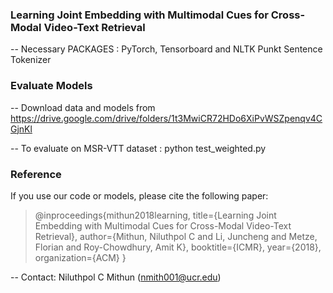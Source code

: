 ### Learning Joint Embedding with Multimodal Cues for Cross-Modal Video-Text Retrieval 

-- Necessary PACKAGES : PyTorch,  Tensorboard  and NLTK Punkt Sentence Tokenizer

### Evaluate Models
-- Download data and models from https://drive.google.com/drive/folders/1t3MwiCR72HDo6XiPvWSZpenqv4CGjnKl

-- To evaluate on MSR-VTT dataset : python test_weighted.py

### Reference 
If you use our code or models, please cite the following paper:

> @inproceedings{mithun2018learning,
  title={Learning Joint Embedding with Multimodal Cues for Cross-Modal Video-Text Retrieval},
  author={Mithun, Niluthpol C and Li, Juncheng and Metze, Florian and Roy-Chowdhury, Amit K},
  booktitle={ICMR},
  year={2018},
  organization={ACM}
}

-- Contact: Niluthpol C Mithun (nmith001@ucr.edu)

